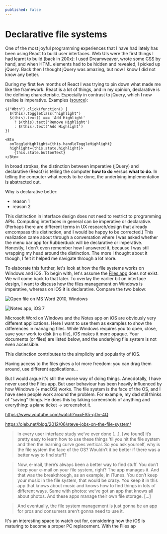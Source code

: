 ```yaml
---
published: false
---
```

# Declarative file systems

One of the most joyful programming experiences that I have had lately has been using React to build user interfaces. Web UIs were the first things I had learnt to build (back in 200x): I used Dreamweaver, wrote some CSS by hand, and when HTML elements had to be hidden and revealed, I picked up jQuery. Back then I thought jQuery was amazing, but now I know I did not know any better.

During my first few months of React I was trying to pin down what made me like the framework. React is a lot of things, and in my opinion, declarative is the defining characteristic. Especially in contrast to jQuery, which I now realise is imperative. Examples ([source](https://tylermcginnis.com/imperative-vs-declarative-programming/)):

```
$("#btn").click(function() {
  $(this).toggleClass("highlight")
  $(this).text() === 'Add Highlight'
    ? $(this).text('Remove Highlight')
    : $(this).text('Add Highlight')
})
```

```
<Btn
  onToggleHighlight={this.handleToggleHighlight}
  highlight={this.state.highlight}>
    {this.state.buttonText}
</Btn>
```

In broad strokes, the distinction between imperative (jQuery) and declarative (React) is telling the computer **how to do** versus **what to do**. In telling the computer what needs to be done, the underlying implementation is abstracted out.

Why is declarative better:
- reason 1
- reason 2

This distinction in interface design does not need to restrict to programming APIs. Computing interfaces in general can be imperative or declarative. (Perhaps there are different terms in UX research/design that already emcompass this distinction, and I would be happy to be corrected.) This realization came about through a conversation where I was asked whether the menu bar app for Rubberduck will be declarative or imperative. Honestly, I don't even remember how I answered it, because I was still wrapping my head around the distinction. The more I thought about it though, I felt it helped me navigate through a lot more.

To elaborate this further, let's look at how the file systems works on Windows and iOS. To begin with, let's assume the [Files app](https://en.wikipedia.org/wiki/Files_(Apple)) does not exist. We will come back to that later. To overlay the earlier bit on interface design, I want to discuss how the files management on Windows is imperative, whereas on iOS it is declarative. Compare the two below:

![Open file on MS Word 2010, Windows](https://www.homeandlearn.co.uk/word2007_2010/images/word_2010/file_open.gif)

![Notes app, iOS 7](http://cdn.iphonehacks.com/wp-content/uploads/2013/06/notes-ios-7-app.jpeg)

Microsoft Word on Windows and the Notes app on iOS are obviously very different applications. Here I want to use them as examples to show the differences in managing files. While Windows requires you to open, close, save your work to disk (in a file), iOS makes it more opaque. Your documents (or files) are listed below, and the underlying file system is not even accessible.

This distinction contributes to the simplicity and popularity of iOS.

Having access to the files gives a lot more freedom: you can drag them around, use different applications...

But I would argue it's still the worse way of doing things. Anecdotally, I have never used the Files app. But user behaviour has been heavily influenced by how Windows (+ macOS) works. The file system is the face of the OS, and I have seen people work around the problem. For example, my dad still thinks of "saving" things. He does this by taking screenshots of anything and everything: a plane ticket -> screenshot it.

https://www.youtube.com/watch?v=xES5-qDv-4Q

https://oleb.net/blog/2012/06/steve-jobs-on-the-file-system/

> in every user interface study we’ve ever done […], [we found] it’s pretty easy to learn how to use these things ‘til you hit the file system and then the learning curve goes vertical. So you ask yourself, why is the file system the face of the OS? Wouldn’t it be better if there was a better way to find stuff?

> Now, e-mail, there’s always been a better way to find stuff. You don’t keep your e-mail on your file system, right? The app manages it. And that was the breakthrough, as an example, in iTunes. You don’t keep your music in the file system, that would be crazy. You keep it in this app that knows about music and knows how to find things in lots of different ways. Same with photos: we’ve got an app that knows all about photos. And these apps manage their own file storage. […]

> And eventually, the file system management is just gonna be an app for pros and consumers aren’t gonna need to use it.

It's an interesting space to watch out for, considering how the iOS is maturing to become a proper PC replacement. With the Files ap


